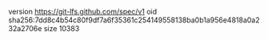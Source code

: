 version https://git-lfs.github.com/spec/v1
oid sha256:7dd8c4b54c80f9df7a6f35361c254149558138ba0b1a956e4818a0a232a2706e
size 10383
